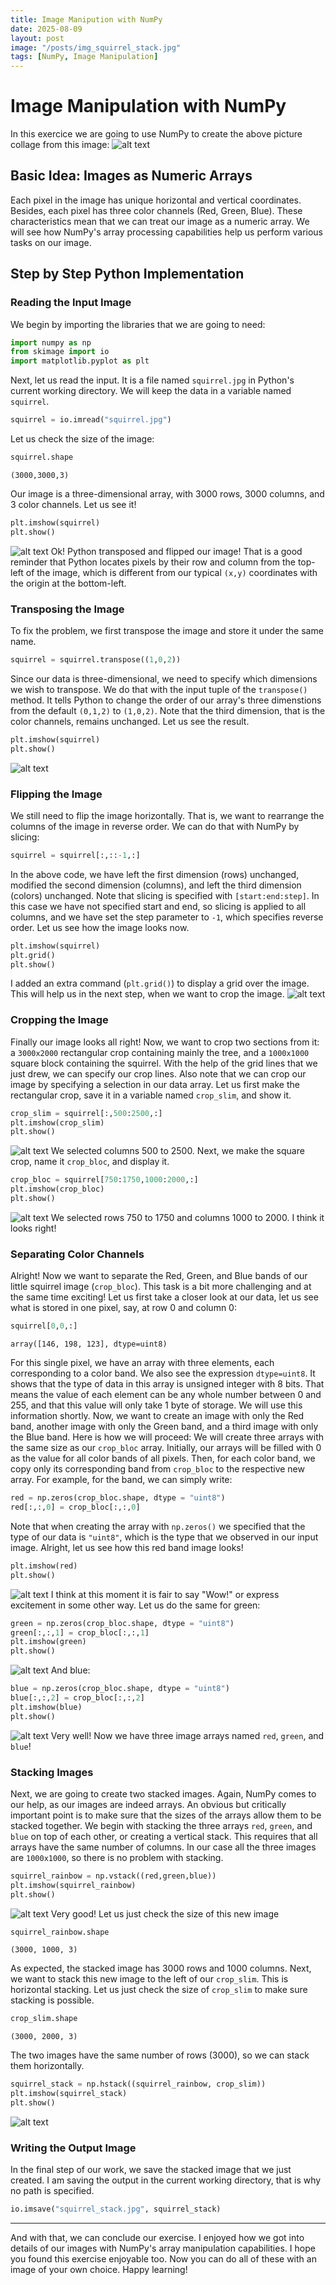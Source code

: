 ```yaml
---
title: Image Manipution with NumPy
date: 2025-08-09
layout: post
image: "/posts/img_squirrel_stack.jpg"
tags: [NumPy, Image Manipulation]
---
```

# Image Manipulation with NumPy
In this exercice we are going to use NumPy to create the above picture collage from this image:
![alt text](/img/posts/img_squirrel.jpg)
## Basic Idea: Images as Numeric Arrays
Each pixel in the image has unique horizontal and vertical coordinates. Besides, each pixel has three color channels (Red, Green, Blue). These characteristics mean that we can treat our image as a numeric array. We will see how NumPy's array processing capabilities help us perform various tasks on our image.
## Step by Step Python Implementation
### Reading the Input Image
We begin by importing the libraries that we are going to need:
```python
import numpy as np
from skimage import io
import matplotlib.pyplot as plt
```
Next, let us read the input. It is a file named `squirrel.jpg` in Python's current working directory. We will keep the data in a variable named `squirrel`.
```python
squirrel = io.imread("squirrel.jpg")
```
Let us check the size of the image:
```python
squirrel.shape
```
```
(3000,3000,3)
```
Our image is a three-dimensional array, with 3000 rows, 3000 columns, and 3 color channels.
Let us see it!
```python
plt.imshow(squirrel)
plt.show()
```
![alt text](/img/posts/img_1_load.jpg)
Ok! Python transposed and flipped our image! That is a good reminder that Python locates pixels by their row and column from the top-left of the image, which is different from our typical `(x,y)` coordinates with the origin at the bottom-left.
### Transposing the Image
To fix the problem, we first transpose the image and store it under the same name.
```python
squirrel = squirrel.transpose((1,0,2))
```
Since our data is three-dimensional, we need to specify which dimensions we wish to transpose. We do that with the input tuple of the `transpose()` method. It tells Python to change the order of our array's three dimenstions from the default `(0,1,2)` to `(1,0,2)`. Note that the third dimension, that is the color channels, remains unchanged.
Let us see the result.
```python
plt.imshow(squirrel)
plt.show()
```
![alt text](/img/posts/img_2_1_transpose.jpg)
### Flipping the Image
We still need to flip the image horizontally. That is, we want to rearrange the columns of the image in reverse order. We can do that with NumPy by slicing:
```python
squirrel = squirrel[:,::-1,:]
```
In the above code, we have left the first dimension (rows) unchanged, modified the second dimension (columns), and left the third dimension (colors) unchanged. Note that slicing is specified with `[start:end:step]`. In this case we have not specified start and end, so slicing is applied to all columns, and we have set the step parameter to `-1`, which specifies reverse order.
Let us see how the image looks now.
```python
plt.imshow(squirrel)
plt.grid()
plt.show()
```
I added an extra command (`plt.grid()`) to display a grid over the image. This will help us in the next step, when we want to crop the image.
![alt text](/img/posts/img_2_2_flip.jpg)
### Cropping the Image
Finally our image looks all right! Now, we want to crop two sections from it: a `3000x2000` rectangular crop containing mainly the tree, and a `1000x1000` square block containing the squirrel. With the help of the grid lines that we just drew, we can specify our crop lines. Also note that we can crop our image by specifying a selection in our data array.
Let us first make the rectangular crop, save it in a variable named `crop_slim`, and show it.
```python
crop_slim = squirrel[:,500:2500,:]
plt.imshow(crop_slim)
plt.show()
```
![alt text](/img/posts/img_3_1_cropped_slip.jpg)
We selected columns 500 to 2500.
Next, we make the square crop, name it `crop_bloc`, and display it.
```python
crop_bloc = squirrel[750:1750,1000:2000,:]
plt.imshow(crop_bloc)
plt.show()
```
![alt text](/img/posts/img_3_2_cropped_bloc.jpg)
We selected rows 750 to 1750 and columns 1000 to 2000. I think it looks right!
### Separating Color Channels
Alright! Now we want to separate the Red, Green, and Blue bands of our little squirrel image (`crop_bloc`). This task is a bit more challenging and at the same time exciting!
Let us first take a closer look at our data, let us see what is stored in one pixel, say, at row 0 and column 0:
```python
squirrel[0,0,:]
```
```
array([146, 198, 123], dtype=uint8)
```
For this single pixel, we have an array with three elements, each corresponding to a color band. We also see the expression `dtype=uint8`. It shows that the type of data in this array is unsigned integer with 8 bits. That means the value of each element can be any whole number between 0 and 255, and that this value will only take 1 byte of storage. We will use this information shortly.
Now, we want to create an image with only the Red band, another image with only the Green band, and a third image with only the Blue band. Here is how we will proceed: We will create three arrays with the same size as our `crop_bloc` array. Initially, our arrays will be filled with 0 as the value for all color bands of all pixels. Then, for each color band, we copy only its corresponding band from `crop_bloc` to the respective new array. For example, for the band, we can simply write:
```python
red = np.zeros(crop_bloc.shape, dtype = "uint8")
red[:,:,0] = crop_bloc[:,:,0]
```
Note that when creating the array with `np.zeros()` we specified that the type of our data is `"uint8"`, which is the type that we observed in our input image. Alright, let us see how this red band image looks!
```python
plt.imshow(red)
plt.show()
```
![alt text](/img/posts/img_4_1_red.jpg)
I think at this moment it is fair to say "Wow!" or express excitement in some other way. 
Let us do the same for green:
```python
green = np.zeros(crop_bloc.shape, dtype = "uint8")
green[:,:,1] = crop_bloc[:,:,1]
plt.imshow(green)
plt.show()
```
![alt text](/img/posts/img_4_2_green.jpg)
And blue:
```python
blue = np.zeros(crop_bloc.shape, dtype = "uint8")
blue[:,:,2] = crop_bloc[:,:,2]
plt.imshow(blue)
plt.show()
```
![alt text](/img/posts/img_4_3_blue.jpg)
Very well! Now we have three image arrays named `red`, `green`, and `blue`!
### Stacking Images
Next, we are going to create two stacked images. Again, NumPy comes to our help, as our images are indeed arrays. An obvious but critically important point is to make sure that the sizes of the arrays allow them to be stacked together.
We begin with stacking the three arrays `red`, `green`, and `blue` on top of each other, or creating a vertical stack. This requires that all arrays have the same number of columns. In our case all the three images are `1000x1000`, so there is no problem with stacking.
```python
squirrel_rainbow = np.vstack((red,green,blue))
plt.imshow(squirrel_rainbow)
plt.show()
```
![alt text](/img/posts/img_5_1_vstack.jpg)
Very good! Let us just check the size of this new image
```python
squirrel_rainbow.shape
```
```
(3000, 1000, 3)
```
As expected, the stacked image has 3000 rows and 1000 columns.
Next, we want to stack this new image to the left of our `crop_slim`. This is horizontal stacking. Let us just check the size of `crop_slim` to make sure stacking is possible.
```python
crop_slim.shape
```
```
(3000, 2000, 3)
```
The two images have the same number of rows (3000), so we can stack them horizontally.
```python
squirrel_stack = np.hstack((squirrel_rainbow, crop_slim))
plt.imshow(squirrel_stack)
plt.show()
```
![alt text](/img/posts/img_5_2_hstack.jpg)
### Writing the Output Image
In the final step of our work, we save the stacked image that we just created. I am saving the output in the current working directory, that is why no path is specified.
```python
io.imsave("squirrel_stack.jpg", squirrel_stack)
```
---
And with that, we can conclude our exercise. I enjoyed how we got into details of our images with NumPy's array manipulation capabilities. I hope you found this exercise enjoyable too. Now you can do all of these with an image of your own choice.
Happy learning! 
